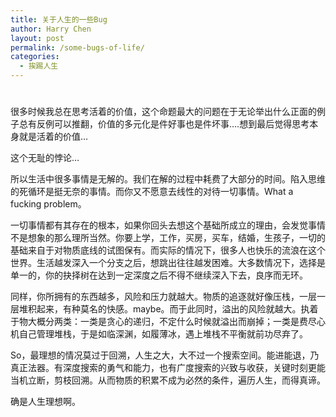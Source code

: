 ```yaml
---
title: 关于人生的一些Bug
author: Harry Chen
layout: post
permalink: /some-bugs-of-life/
categories:
  - 挨踢人生
---
```

# 

很多时候我总在思考活着的价值，这个命题最大的问题在于无论举出什么正面的例子总有反例可以推翻，价值的多元化是件好事也是件坏事….想到最后觉得思考本身就是活着的价值…

这个无耻的悖论…

所以生活中很多事情是无解的。我们在解的过程中耗费了大部分的时间。陷入思维的死循环是挺无奈的事情。而你又不愿意去线性的对待一切事情。What a fucking problem。

一切事情都有其存在的根本，如果你回头去想这个基础所成立的理由，会发觉事情不是想象的那么理所当然。你要上学，工作，买房，买车，结婚，生孩子，一切的基础来自于对物质底线的试图保有。而实际的情况下，很多人也快乐的流浪在这个世界。生活越发深入一个分支之后，想跳出往往越发困难。大多数情况下，选择是单一的，你的抉择树在达到一定深度之后不得不继续深入下去，良序而无环。

同样，你所拥有的东西越多，风险和压力就越大。物质的追逐就好像压栈，一层一层堆积起来，有种莫名的快感。maybe。而于此同时，溢出的风险就越大。执着于物大概分两类：一类是贪心的递归，不定什么时候就溢出而崩掉；一类是费尽心机自己管理堆栈，于是如临深渊，如履薄冰，遇上堆栈不平衡就前功尽弃了。

So，最理想的情况莫过于回溯，人生之大，大不过一个搜索空间。能进能退，乃真正法器。有深度搜索的勇气和能力，也有广度搜索的兴致与收获，关键时刻更能当机立断，剪枝回溯。从而物质的积累不成为必然的条件，遍历人生，而得真谛。

确是人生理想啊。